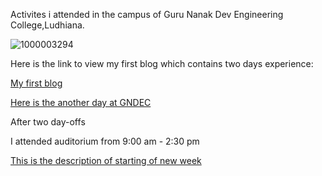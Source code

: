 Activites i attended in the campus of Guru Nanak Dev Engineering College,Ludhiana.

![1000003294](https://github.com/user-attachments/assets/50003bc5-21cd-4a1d-93e3-4a4081b539d5)

Here is the link to view my first blog which contains two days experience:

[My first blog](https://github.com/CuriousCodeSeeker/MyPortfolio/tree/main/my_experience/Post1.md)

[Here is the another day at GNDEC](https://github.com/CuriousCodeSeeker/MyPortfolio/blob/main/my_experience/Post2.md)

After two day-offs

I attended auditorium from 9:00 am - 2:30 pm 

[This is the description of starting of new week](https://github.com/CuriousCodeSeeker/MyPortfolio/blob/main/my_experience/Post3.md)




